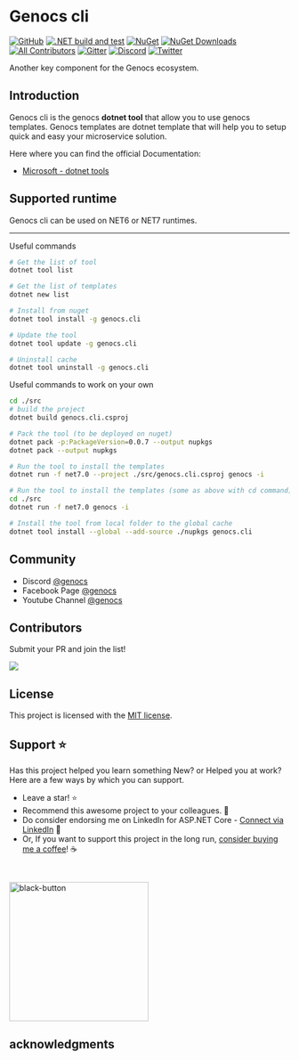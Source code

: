 # Genocs cli

[![GitHub](https://img.shields.io/github/license/Genocs/genocs-library-cli?color=2da44e&style=flat-square)](https://github.com/Genocs/genocs-library-cli/blob/main/LICENSE)
[![.NET build and test](https://github.com/Genocs/genocs-library-cli/actions/workflows/build_and_test.yml/badge.svg)](https://github.com/Genocs/genocs-library-cli/actions/workflows/build_and_test.yml)
[![NuGet](https://img.shields.io/badge/nuget-v.0.0.7-blue)](https://www.nuget.org/packages/Genocs.CLI)
[![NuGet Downloads](https://img.shields.io/nuget/dt/Genocs.CLI.svg)](https://www.nuget.org/packages/Genocs.CLI)
[![All Contributors](https://img.shields.io/badge/all_contributors-1-yellow.svg?style=flat-square)](#contributors)
<a href="https://www.nuget.org/packages/Genocs.WebApiTemplate/" rel="Genocs.WebApiTemplate"></a>
[![Gitter](https://img.shields.io/badge/chat-on%20gitter-blue.svg)](https://gitter.im/genocs/)
[![Discord](https://img.shields.io/discord/1106846706512953385?color=%237289da&label=Discord&logo=discord&logoColor=%237289da&style=flat-square)](https://discord.com/invite/fWwArnkV)
[![Twitter](https://img.shields.io/twitter/follow/genocs?color=1DA1F2&label=Twitter&logo=Twitter&style=flat-square)](https://twitter.com/genocs)



Another key component for the Genocs ecosystem.

## Introduction

Genocs cli is the genocs **dotnet tool**  that allow you to use genocs templates.
Genocs templates are dotnet template that will help you to setup quick and easy your microservice solution.

Here where you can find the official Documentation:
- [Microsoft - dotnet tools](https://learn.microsoft.com/en-us/dotnet/core/tools/global-tools)


## Supported runtime

Genocs cli can be used on NET6 or NET7 runtimes.

---

Useful commands 
``` bash
# Get the list of tool
dotnet tool list

# Get the list of templates
dotnet new list

# Install from nuget
dotnet tool install -g genocs.cli

# Update the tool
dotnet tool update -g genocs.cli

# Uninstall cache
dotnet tool uninstall -g genocs.cli
```


Useful commands to work on your own 
``` bash
cd ./src
# build the project 
dotnet build genocs.cli.csproj

# Pack the tool (to be deployed on nuget) 
dotnet pack -p:PackageVersion=0.0.7 --output nupkgs
dotnet pack --output nupkgs

# Run the tool to install the templates
dotnet run -f net7.0 --project ./src/genocs.cli.csproj genocs -i

# Run the tool to install the templates (some as above with cd command)
cd ./src
dotnet run -f net7.0 genocs -i

# Install the tool from local folder to the global cache
dotnet tool install --global --add-source ./nupkgs genocs.cli
```


## Community

- Discord [@genocs](https://discord.com/invite/fWwArnkV)
- Facebook Page [@genocs](https://facebook.com/Genocs)
- Youtube Channel [@genocs](https://youtube.com/c/genocs)

## Contributors

Submit your PR and join the list!

<a href="https://github.com/Genocs/genocs-library/graphs/contributors">
  <img src="https://contrib.rocks/image?repo=Genocs/genocs-library" />
</a>

## License

This project is licensed with the [MIT license](LICENSE).

## Support :star:

Has this project helped you learn something New? or Helped you at work?
Here are a few ways by which you can support.

-   Leave a star! :star:
-   Recommend this awesome project to your colleagues. 🥇
-   Do consider endorsing me on LinkedIn for ASP.NET Core - [Connect via LinkedIn](https://www.linkedin.com/in/giovanni-emanuele-nocco-b31a5169/) 🦸
-   Or, If you want to support this project in the long run, [consider buying me a coffee](https://www.buymeacoffee.com/genocs)! ☕

<br>
    
<a href="https://www.buymeacoffee.com/genocs"><img width="250" alt="black-button" src="https://user-images.githubusercontent.com/31455818/138557309-27587d91-7b82-4cab-96bb-90f4f4e600f1.png" ></a>

## **acknowledgments**
